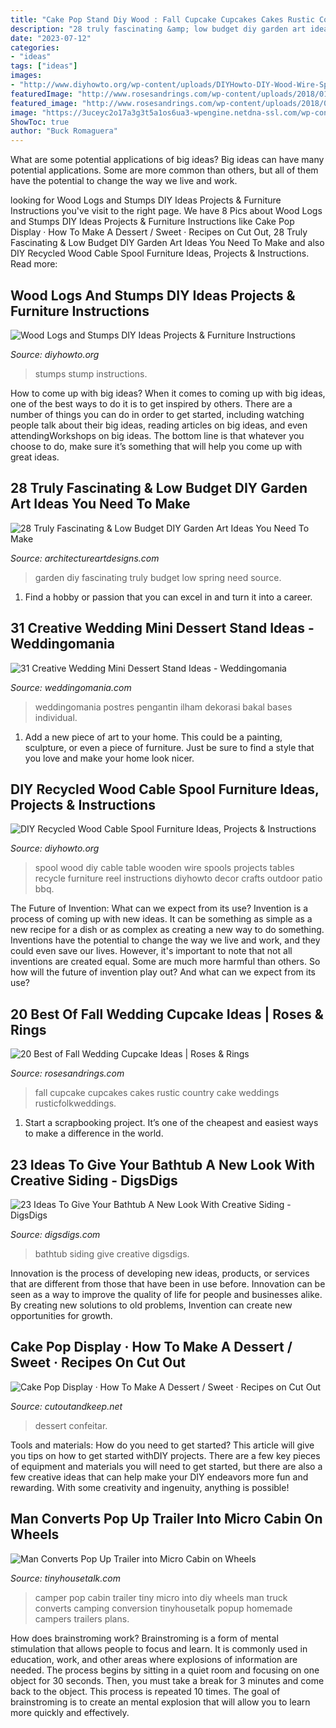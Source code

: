 ```yaml
---
title: "Cake Pop Stand Diy Wood : Fall Cupcake Cupcakes Cakes Rustic Country Cake Weddings Rusticfolkweddings"
description: "28 truly fascinating &amp; low budget diy garden art ideas you need to make"
date: "2023-07-12"
categories:
- "ideas"
tags: ["ideas"]
images:
- "http://www.diyhowto.org/wp-content/uploads/DIYHowto-DIY-Wood-Wire-Spool-Recycle-Ideas-04.jpg"
featuredImage: "http://www.rosesandrings.com/wp-content/uploads/2018/01/wooden-slab-cupcake-stand.jpg"
featured_image: "http://www.rosesandrings.com/wp-content/uploads/2018/01/wooden-slab-cupcake-stand.jpg"
image: "https://3uceyc2o17a3g3t5a1os6ua3-wpengine.netdna-ssl.com/wp-content/uploads/man-converts-pop-up-camper-into-diy-micro-cabin-on-wheels-0009-600x592.jpg"
ShowToc: true
author: "Buck Romaguera"
---
```



What are some potential applications of big ideas?
Big ideas can have many potential applications. Some are more common than others, but all of them have the potential to change the way we live and work.

	

		
looking for Wood Logs and Stumps DIY Ideas Projects &amp; Furniture Instructions you've visit to the right page. We have 8 Pics about Wood Logs and Stumps DIY Ideas Projects &amp; Furniture Instructions like Cake Pop Display · How To Make A Dessert / Sweet · Recipes on Cut Out, 28 Truly Fascinating &amp; Low Budget DIY Garden Art Ideas You Need To Make and also DIY Recycled Wood Cable Spool Furniture Ideas, Projects &amp; Instructions. Read more:
		
    
## Wood Logs And Stumps DIY Ideas Projects &amp; Furniture Instructions

<img loading=lazy src="http://www.diyhowto.org/wp-content/uploads/2019/04/DIYHowto-Raw-Wood-Logs-and-Stumps-DIY-Ideas-Projects-21.jpg" onerror="this.onerror=null;this.src='https://tse4.mm.bing.net/th?id=OIP.5BUvkKcpogWkAmQB4kB7DAHaRq&amp;pid=15.1';" alt="Wood Logs and Stumps DIY Ideas Projects &amp; Furniture Instructions">

_Source: diyhowto.org_

>stumps stump instructions. 

	

How to come up with big ideas?
When it comes to coming up with big ideas, one of the best ways to do it is to get inspired by others. There are a number of things you can do in order to get started, including watching people talk about their big ideas, reading articles on big ideas, and even attendingWorkshops on big ideas. The bottom line is that whatever you choose to do, make sure it’s something that will help you come up with great ideas.

    
## 28 Truly Fascinating &amp; Low Budget DIY Garden Art Ideas You Need To Make

<img loading=lazy src="https://www.architectureartdesigns.com/wp-content/uploads/2015/02/1047.jpg" onerror="this.onerror=null;this.src='https://tse3.mm.bing.net/th?id=OIP.8Ggdoyra0OzVMSfLNUoe5QHaHa&amp;pid=15.1';" alt="28 Truly Fascinating &amp; Low Budget DIY Garden Art Ideas You Need To Make">

_Source: architectureartdesigns.com_

>garden diy fascinating truly budget low spring need source. 

	

1. Find a hobby or passion that you can excel in and turn it into a career.

    
## 31 Creative Wedding Mini Dessert Stand Ideas - Weddingomania

<img loading=lazy src="https://i.weddingomania.com/31-Wedding-Mini-Dessert-Stand-Ideas14.jpg" onerror="this.onerror=null;this.src='https://tse2.mm.bing.net/th?id=OIP.TMqV2tyUOBNrMsCCDdM0zAAAAA&amp;pid=15.1';" alt="31 Creative Wedding Mini Dessert Stand Ideas - Weddingomania">

_Source: weddingomania.com_

>weddingomania postres pengantin ilham dekorasi bakal bases individual. 

	

1. Add a new piece of art to your home. This could be a painting, sculpture, or even a piece of furniture. Just be sure to find a style that you love and make your home look nicer.

    
## DIY Recycled Wood Cable Spool Furniture Ideas, Projects &amp; Instructions

<img loading=lazy src="http://www.diyhowto.org/wp-content/uploads/DIYHowto-DIY-Wood-Wire-Spool-Recycle-Ideas-04.jpg" onerror="this.onerror=null;this.src='https://tse2.mm.bing.net/th?id=OIP.HR3ogt42MzWxLvwJfVgUEgHaMW&amp;pid=15.1';" alt="DIY Recycled Wood Cable Spool Furniture Ideas, Projects &amp; Instructions">

_Source: diyhowto.org_

>spool wood diy cable table wooden wire spools projects tables recycle furniture reel instructions diyhowto decor crafts outdoor patio bbq. 

	

The Future of Invention: What can we expect from its use?
Invention is a process of coming up with new ideas. It can be something as simple as a new recipe for a dish or as complex as creating a new way to do something. Inventions have the potential to change the way we live and work, and they could even save our lives. However, it's important to note that not all inventions are created equal. Some are much more harmful than others. So how will the future of invention play out? And what can we expect from its use?

    
## 20 Best Of Fall Wedding Cupcake Ideas | Roses &amp; Rings

<img loading=lazy src="http://www.rosesandrings.com/wp-content/uploads/2018/01/wooden-slab-cupcake-stand.jpg" onerror="this.onerror=null;this.src='https://tse1.mm.bing.net/th?id=OIP.GWEpfFXQGwYrainGekHCegHaLJ&amp;pid=15.1';" alt="20 Best of Fall Wedding Cupcake Ideas | Roses &amp; Rings">

_Source: rosesandrings.com_

>fall cupcake cupcakes cakes rustic country cake weddings rusticfolkweddings. 

	

1. Start a scrapbooking project. It’s one of the cheapest and easiest ways to make a difference in the world.

    
## 23 Ideas To Give Your Bathtub A New Look With Creative Siding - DigsDigs

<img loading=lazy src="https://www.digsdigs.com/photos/ideas-to-give-your-bathtub-a-new-look-with-creative-siding-14.jpg" onerror="this.onerror=null;this.src='https://tse2.mm.bing.net/th?id=OIP.3KKpG5FEx0vUagyZ9XZ-xgHaJ3&amp;pid=15.1';" alt="23 Ideas To Give Your Bathtub A New Look With Creative Siding - DigsDigs">

_Source: digsdigs.com_

>bathtub siding give creative digsdigs. 

	

Innovation is the process of developing new ideas, products, or services that are different from those that have been in use before. Innovation can be seen as a way to improve the quality of life for people and businesses alike. By creating new solutions to old problems, Invention can create new opportunities for growth.

    
## Cake Pop Display · How To Make A Dessert / Sweet · Recipes On Cut Out

<img loading=lazy src="https://images.coplusk.net/project_images/176396/image/full_103305_2F2014-07-15-210909-cake-pop-display2.jpg" onerror="this.onerror=null;this.src='https://tse3.mm.bing.net/th?id=OIP.tZLRTvQeqfiVFAIjyrt1SQHaJ4&amp;pid=15.1';" alt="Cake Pop Display · How To Make A Dessert / Sweet · Recipes on Cut Out">

_Source: cutoutandkeep.net_

>dessert confeitar. 

	

Tools and materials: How do you need to get started?
This article will give you tips on how to get started withDIY projects. There are a few key pieces of equipment and materials you will need to get started, but there are also a few creative ideas that can help make your DIY endeavors more fun and rewarding. With some creativity and ingenuity, anything is possible!

    
## Man Converts Pop Up Trailer Into Micro Cabin On Wheels

<img loading=lazy src="https://3uceyc2o17a3g3t5a1os6ua3-wpengine.netdna-ssl.com/wp-content/uploads/man-converts-pop-up-camper-into-diy-micro-cabin-on-wheels-0009-600x592.jpg" onerror="this.onerror=null;this.src='https://tse4.mm.bing.net/th?id=OIP.TdKVkszz_5DQAXN2k6Xu-QHaHT&amp;pid=15.1';" alt="Man Converts Pop Up Trailer into Micro Cabin on Wheels">

_Source: tinyhousetalk.com_

>camper pop cabin trailer tiny micro into diy wheels man truck converts camping conversion tinyhousetalk popup homemade campers trailers plans. 

	

How does brainstroming work?
Brainstroming is a form of mental stimulation that allows people to focus and learn. It is commonly used in education, work, and other areas where explosions of information are needed. The process begins by sitting in a quiet room and focusing on one object for 30 seconds. Then, you must take a break for 3 minutes and come back to the object. This process is repeated 10 times. The goal of brainstroming is to create an mental explosion that will allow you to learn more quickly and effectively.

